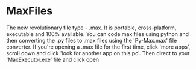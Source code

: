 # MaxFiles
The new revolutionary file type - .max. It is portable, cross-platform, executable and 100% available. You can code max files using python and then converting the .py files to .max files using the 'Py-Max.max' file converter. If you're opening a .max file for the first time, click 'more apps', scroll down and click 'look for another app on this pc'. Then direct to your 'MaxExecutor.exe' file and click open
